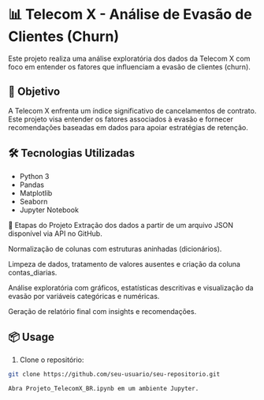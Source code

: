 # 📊 Telecom X - Análise de Evasão de Clientes (Churn)

Este projeto realiza uma análise exploratória dos dados da Telecom X com foco em entender os fatores que influenciam a evasão de clientes (churn).

## 🎯 Objetivo

A Telecom X enfrenta um índice significativo de cancelamentos de contrato. Este projeto visa entender os fatores associados à evasão e fornecer recomendações baseadas em dados para apoiar estratégias de retenção.

## 🛠️ Tecnologias Utilizadas

- Python 3
- Pandas
- Matplotlib
- Seaborn
- Jupyter Notebook

🧾 Etapas do Projeto
Extração dos dados a partir de um arquivo JSON disponível via API no GitHub.

Normalização de colunas com estruturas aninhadas (dicionários).

Limpeza de dados, tratamento de valores ausentes e criação da coluna contas_diarias.

Análise exploratória com gráficos, estatísticas descritivas e visualização da evasão por variáveis categóricas e numéricas.

Geração de relatório final com insights e recomendações.

## 📦 Usage

1. Clone o repositório:
```bash
git clone https://github.com/seu-usuario/seu-repositorio.git

Abra Projeto_TelecomX_BR.ipynb em um ambiente Jupyter.


